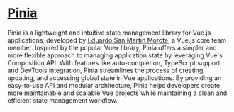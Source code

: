 # [Pinia](https://pinia.vuejs.org/)

Pinia is a lightweight and intuitive state management library for Vue.js applications, developed by [Eduardo San Martin Morote](https://fr.linkedin.com/in/edsanmartin), a Vue.js core team member. Inspired by the popular Vuex library, Pinia offers a simpler and more flexible approach to managing application state by leveraging Vue's Composition API. With features like auto-completion, TypeScript support, and DevTools integration, Pinia streamlines the process of creating, updating, and accessing global state in Vue applications. By providing an easy-to-use API and modular architecture, Pinia helps developers create more maintainable and scalable Vue projects while maintaining a clean and efficient state management workflow.
